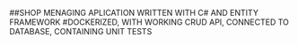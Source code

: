 ##SHOP MENAGING APLICATION WRITTEN WITH C# AND ENTITY FRAMEWORK
#DOCKERIZED, WITH WORKING  CRUD API, CONNECTED TO DATABASE, CONTAINING UNIT TESTS
